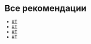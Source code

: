 # Все рекомендации

- [#T](schema_design.md)
- [#T](paging.md)
- [#T](batch_upload.md)
- [#T](ttl.md)